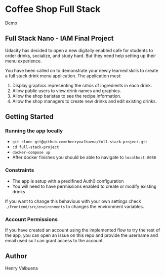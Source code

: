 # Coffee Shop Full Stack

[Demo](https://still-woodland-01330.herokuapp.com/tabs/drink-menu)

## Full Stack Nano - IAM Final Project

Udacity has decided to open a new digitally enabled cafe for students to order drinks, socialize, and study hard. But they need help setting up their menu experience.

You have been called on to demonstrate your newly learned skills to create a full stack drink menu application. The application must:

1) Display graphics representing the ratios of ingredients in each drink.
2) Allow public users to view drink names and graphics.
3) Allow the shop baristas to see the recipe information.
4) Allow the shop managers to create new drinks and edit existing drinks.

## Getting Started

### Running the app locally

- `git clone git@github.com:henryvalbuena/full-stack-project.git`
- `cd full-stack-project`
- `docker-compose up`
- After docker finishes you should be able to navigate to `localhost:8080`

### Constraints

- The app is setup with a predifined Auth0 configuration
- You will need to have permissions enabled to create or modify existing drinks

If you want to change this behavious with your own settings check `./frontend/src/environments` to changes the environment variables.

### Account Permissions

If you have created an account using the implemented flow to try the rest of the app, you can open an issue on this repo and provide the username and email used so I can grant access to the account.

## Author

Henry Valbuena